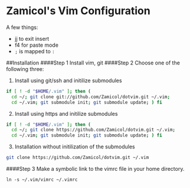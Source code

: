 Zamicol's Vim Configuration
============

A few things:

 - jj to exit insert
 - f4 for paste mode
 - `;` is mapped to `:`

##Installation
####Step 1
Install vim, git
####Step 2
Choose one of the following three:

1. Install using git/ssh and initilize submodules
```sh
if [ ! -d "$HOME/.vim" ]; then ( 
  cd ~/; git clone git://github.com/Zamicol/dotvim.git ~/.vim; 
  cd ~/.vim; git submodule init; git submodule update; ) fi
```
2. Install using https and initilize submodules
```sh
if [ ! -d "$HOME/.vim" ]; then ( 
  cd ~/; git clone https://github.com/Zamicol/dotvim.git ~/.vim; 
  cd ~/.vim; git submodule init; git submodule update; ) fi
```
3. Installation without initilization of the submodules
```sh
git clone https://github.com/Zamicol/dotvim.git ~/.vim
```

####Step 3
Make a symbolic link to the vimrc file in your home directory.  

````ln -s ~/.vim/vimrc ~/.vimrc````


